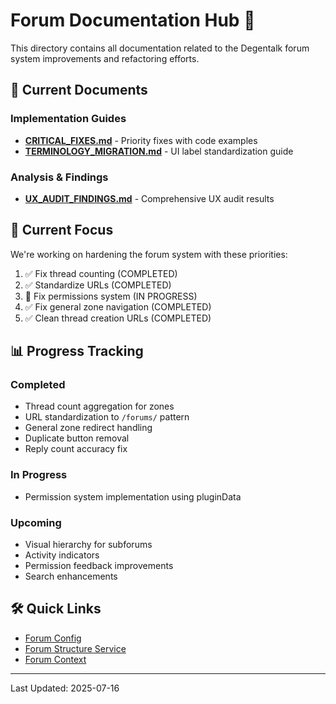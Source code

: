 # Forum Documentation Hub 🚀

This directory contains all documentation related to the Degentalk forum system improvements and refactoring efforts.

## 📁 Current Documents

### Implementation Guides
- **[CRITICAL_FIXES.md](./CRITICAL_FIXES.md)** - Priority fixes with code examples
- **[TERMINOLOGY_MIGRATION.md](./TERMINOLOGY_MIGRATION.md)** - UI label standardization guide

### Analysis & Findings
- **[UX_AUDIT_FINDINGS.md](./UX_AUDIT_FINDINGS.md)** - Comprehensive UX audit results

## 🎯 Current Focus

We're working on hardening the forum system with these priorities:

1. ✅ Fix thread counting (COMPLETED)
2. ✅ Standardize URLs (COMPLETED)
3. 🔄 Fix permissions system (IN PROGRESS)
4. ✅ Fix general zone navigation (COMPLETED)
5. ✅ Clean thread creation URLs (COMPLETED)

## 📊 Progress Tracking

### Completed
- Thread count aggregation for zones
- URL standardization to `/forums/` pattern
- General zone redirect handling
- Duplicate button removal
- Reply count accuracy fix

### In Progress
- Permission system implementation using pluginData

### Upcoming
- Visual hierarchy for subforums
- Activity indicators
- Permission feedback improvements
- Search enhancements

## 🛠️ Quick Links

- [Forum Config](../client/src/config/forumMap.config.ts)
- [Forum Structure Service](../server/src/domains/forum/services/structure.service.ts)
- [Forum Context](../client/src/contexts/ForumStructureContext.tsx)

---

Last Updated: 2025-07-16